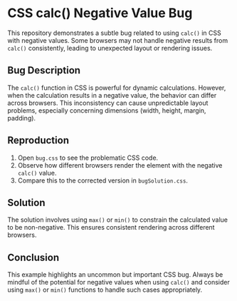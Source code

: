 # CSS calc() Negative Value Bug

This repository demonstrates a subtle bug related to using `calc()` in CSS with negative values. Some browsers may not handle negative results from `calc()` consistently, leading to unexpected layout or rendering issues.

## Bug Description

The `calc()` function in CSS is powerful for dynamic calculations. However, when the calculation results in a negative value, the behavior can differ across browsers. This inconsistency can cause unpredictable layout problems, especially concerning dimensions (width, height, margin, padding).

## Reproduction

1. Open `bug.css` to see the problematic CSS code.
2. Observe how different browsers render the element with the negative `calc()` value.
3. Compare this to the corrected version in `bugSolution.css`.

## Solution

The solution involves using `max()` or `min()` to constrain the calculated value to be non-negative. This ensures consistent rendering across different browsers.

## Conclusion

This example highlights an uncommon but important CSS bug. Always be mindful of the potential for negative values when using `calc()` and consider using `max()` or `min()` functions to handle such cases appropriately.